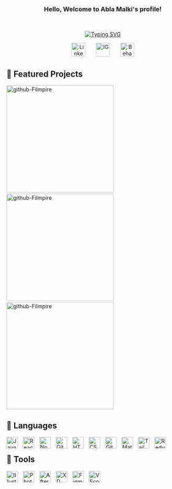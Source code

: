 <h3 align="center">
  Hello, Welcome to Abla Malki's profile!
</h3>
<br/>

<!-- Typing SVG by DenverCoder1 - https://github.com/DenverCoder1/readme-typing-svg -->
<p align="center">
  <a href="https://git.io/typing-svg"><img src="https://readme-typing-svg.demolab.com?font=Josefin+Sans&size=24&pause=1000&color=05AFF2&center=true&width=435&lines=Web+Developer;Web+Designer;UX+%2F+UI+Designer" alt="Typing SVG" /></a>
</p>

<!-- Social icons section -->
<p align="center">
  <a href="https://www.linkedin.com/in/abla-malki"><img width="36px" alt="Linkedin" title="Linkedin" src="https://i.imgur.com/33BnnzV.png"/></a>
  &#8287;&#8287;&#8287;&#8287;&#8287;
  <a href="https://www.instagram.com/abla.malki"><img width="36px" alt="IG" title="IG" src="https://i.imgur.com/0USUQiW.png"/></a>
  &#8287;&#8287;&#8287;&#8287;&#8287;
  <a href="https://www.behance.net/malkiabla"><img width="36px" alt="Behance" title="Behance" src="https://i.imgur.com/8RZ0cpQ.png"/></a>
 

## 💙 Featured Projects
  
<p align="left">
<!--   <a href="https://github.com/AblaMalki/Filmpire"><img width="278" src="https://github-readme-stats-ablamalki.vercel.app/api/pin/?username=AblaMalki&repo=github.com/AblaMalki/Filmpire&theme=react&bg_color=1F222E&title_color=F85D7F&hide_border=true&icon_color=F8D866&show_icons=false" alt="github-Filmpire"></a> -->
    </p> 
    
   <p align="left">
<a href="https://github.com/AblaMalki/Filmpire"><img width="280" src="https://github-readme-stats.vercel.app/api/pin/?username=AblaMalki&repo=Filmpire&bg_color=1F222E&title_color=05AFF2&text_color=FFFFFF&hide_border=true&icon_color=F8D866&show_icons=false" alt="github-Filmpire"></a> 
  &#8287;&#8287;&#8287;
  <a href="https://github.com/AblaMalki/Filmpire"><img width="280" src="https://github-readme-stats.vercel.app/api/pin/?username=AblaMalki&repo=Filmpire&bg_color=1F222E&title_color=05AFF2&text_color=FFFFFF&hide_border=true&icon_color=F8D866&show_icons=false" alt="github-Filmpire"></a> 
  &#8287;&#8287;&#8287;
  <a href="https://github.com/AblaMalki/Filmpire"><img width="280" src="https://github-readme-stats.vercel.app/api/pin/?username=AblaMalki&repo=Filmpire&bg_color=1F222E&title_color=05AFF2&text_color=FFFFFF&hide_border=true&icon_color=F8D866&show_icons=false" alt="github-Filmpire"></a> 
   </p> 
    
<!--  <p align="left">   
  
[![Readme Card](https://github-readme-stats.vercel.app/api/pin/?username=AblaMalki&repo=Filmpire&bg_color=1F222E&title_color=F85D7F&text_color=FFFFFF&hide_border=true&icon_color=F8D866&show_icons=false)](https://github.com/AblaMalki/Filmpire)
  
  [![Readme Card](https://github-readme-stats.vercel.app/api/pin/?username=AblaMalki&repo=Filmpire&bg_color=1F222E&title_color=F85D7F&text_color=FFFFFF&hide_border=true&icon_color=F8D866&show_icons=false)](https://github.com/AblaMalki/Filmpire)

  </p>  -->
  
## 🔵 Languages

<img align="left" alt="JavaScript" width="30px" style="padding-right:10px;" src="https://cdn.jsdelivr.net/gh/devicons/devicon/icons/javascript/javascript-plain.svg" />
<img align="left" alt="React" width="30px" style="padding-right:10px;" src="https://cdn.jsdelivr.net/gh/devicons/devicon/icons/react/react-original.svg" />
<img align="left" alt="NodeJS" width="30px" style="padding-right:10px;" src="https://cdn.jsdelivr.net/gh/devicons/devicon/icons/nodejs/nodejs-original.svg" />
<img align="left" alt="Git" width="30px" style="padding-right:10px;" src="https://cdn.jsdelivr.net/gh/devicons/devicon/icons/git/git-original.svg" />
<img align="left" alt="HTML" width="30px" style="padding-right:10px;" src="https://cdn.jsdelivr.net/gh/devicons/devicon/icons/html5/html5-plain.svg" />
<img align="left" alt="CSS" width="30px" style="padding-right:10px;" src="https://cdn.jsdelivr.net/gh/devicons/devicon/icons/css3/css3-plain.svg" />
<img align="left" alt="GitHub" width="30px" style="padding-right:10px;" src="https://cdn.jsdelivr.net/gh/devicons/devicon/icons/github/github-original.svg" />
<img align="left" alt="MaterialUi" width="30px" style="padding-right:10px;" src="https://cdn.jsdelivr.net/gh/devicons/devicon/icons/materialui/materialui-original.svg" />
<img align="left" alt="TailwindCSS" width="30px" style="padding-right:10px;" src="https://cdn.jsdelivr.net/gh/devicons/devicon/icons/tailwindcss/tailwindcss-plain.svg" />
<img align="left" alt="Redux" width="30px" style="padding-right:10px;" src="https://cdn.jsdelivr.net/gh/devicons/devicon/icons/redux/redux-original.svg" />
          
<br />

## 🔷 Tools

<img align="left" alt="Illustrator" width="30px" style="padding-right:10px;" src="https://cdn.jsdelivr.net/gh/devicons/devicon/icons/illustrator/illustrator-plain.svg" />
<img align="left" alt="Photoshop" width="30px" style="padding-right:10px;" src="https://cdn.jsdelivr.net/gh/devicons/devicon/icons/photoshop/photoshop-plain.svg" />
<img align="left" alt="AfterEffects" width="30px" style="padding-right:10px;" src="https://cdn.jsdelivr.net/gh/devicons/devicon/icons/aftereffects/aftereffects-original.svg" />
<img align="left" alt="XD" width="30px" style="padding-right:10px;" src="https://cdn.jsdelivr.net/gh/devicons/devicon/icons/xd/xd-plain.svg" />
<img align="left" alt="Figma" width="30px" style="padding-right:10px;" src="https://cdn.jsdelivr.net/gh/devicons/devicon/icons/figma/figma-original.svg" />
<img align="left" alt="VScode" width="30px" style="padding-right:10px;" src="https://cdn.jsdelivr.net/gh/devicons/devicon/icons/vscode/vscode-original.svg" />
          
          
          
          


